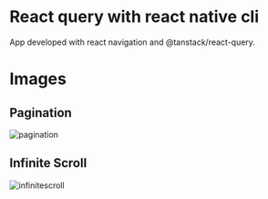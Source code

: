 # React query with react native cli

App developed with react navigation and @tanstack/react-query.

# Images

## Pagination

![pagination](/screenshots/)

## Infinite Scroll

![infinitescroll](/screenshots/)
